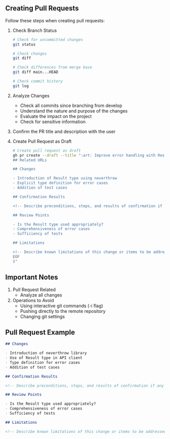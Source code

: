 ## Creating Pull Requests

Follow these steps when creating pull requests:

1. Check Branch Status

   ```bash
   # Check for uncommitted changes
   git status

   # Check changes
   git diff

   # Check differences from merge base
   git diff main...HEAD

   # Check commit history
   git log
   ```

1. Analyze Changes
   - Check all commits since branching from develop
   - Understand the nature and purpose of the changes
   - Evaluate the impact on the project
   - Check for sensitive information
1. Confirm the PR title and description with the user
1. Create Pull Request as Draft

   ```bash
   # Create pull request as draft
   gh pr create --draft --title ":art: Improve error handling with Result type" --body "$(cat <<'EOF'
   ## Related URLs

   ## Changes

   - Introduction of Result type using neverthrow
   - Explicit type definition for error cases
   - Addition of test cases

   ## Confirmation Results

   <!-- Describe preconditions, steps, and results of confirmation if any -->

   ## Review Points

   - Is the Result type used appropriately?
   - Comprehensiveness of error cases
   - Sufficiency of tests

   ## Limitations

   <!-- Describe known limitations of this change or items to be addressed in a separate PR if any -->
   EOF
   )"
   ```

## Important Notes

1. Pull Request Related
   - Analyze all changes
1. Operations to Avoid
   - Using interactive git commands (-i flag)
   - Pushing directly to the remote repository
   - Changing git settings

## Pull Request Example

```markdown
## Changes

- Introduction of neverthrow library
- Use of Result type in API client
- Type definition for error cases
- Addition of test cases

## Confirmation Results

<!-- Describe preconditions, steps, and results of confirmation if any -->

## Review Points

- Is the Result type used appropriately?
- Comprehensiveness of error cases
- Sufficiency of tests

## Limitations

<!-- Describe known limitations of this change or items to be addressed in a separate PR if any -->
```
